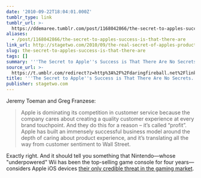```yaml
---
date: '2010-09-22T18:04:01.000Z'
tumblr_type: link
tumblr_url: >-
  https://ddemaree.tumblr.com/post/1168042866/the-secret-to-apples-success-is-that-there-are
aliases:
  - /post/1168042866/the-secret-to-apples-success-is-that-there-are
link_url: http://stagetwo.com/2010/09/the-real-secret-of-apples-product-philosophy/
slug: the-secret-to-apples-success-is-that-there-are
tags: []
summary: '''The Secret to Apple''s Success is That There Are No Secrets.'''
source_url: >-
  https://t.umblr.com/redirect?z=http%3A%2F%2Fdaringfireball.net%2Flinked%2F2010%2F09%2F22%2Fapple-secret&t=YzIwNGI2MzVhMzg3OGZiNDIxMGJhYTk3NzU1ODMxNmFiYmE4MmZmMywxMTY4MDQyODY2&b=t%3AZwnU0JNPe2gtl9NEucydUA&p=https%3A%2F%2Fddemaree.tumblr.com%2Fpost%2F1168042866%2Fthe-secret-to-apples-success-is-that-there-are&m=1&ts=1610235745
title: '''The Secret to Apple''s Success is That There Are No Secrets.'''
publisher: stagetwo.com
---
```


Jeremy Toeman and Greg Franzese:

> Apple is dominating its competition in customer service because the company cares about creating a quality customer experience at every brand touchpoint. And they do this for a reason – it’s called “profit”.  Apple has built an immensely successful business model around the depth of caring about product experience, and it’s translating all the way from customer sentiment to Wall Street.

Exactly right. And it should tell you something that Nintendo—whose "underpowered" Wii has been the top-selling game console for four years—considers Apple iOS devices [their only credible threat in the gaming market](http://www.examiner.com/video-game-news-in-atlanta/nintendo-sees-apple-as-its-biggest-threat-not-sony-or-microsoft).